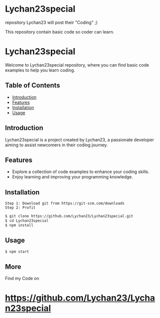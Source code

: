 # Lychan23special
repository Lychan23 will post their "Coding" ;)

This repository contain basic code so coder can learn.

# Lychan23special

Welcome to Lychan23special repository, where you can find basic code examples to help you learn coding.

## Table of Contents
- [Introduction](#introduction)
- [Features](#features)
- [Installation](#installation)
- [Usage](#usage)

## Introduction

Lychan23special is a project created by Lychan23, a passionate developer aiming to assist newcomers in their coding journey.

## Features

- Explore a collection of code examples to enhance your coding skills.
- Enjoy learning and improving your programming knowledge.

## Installation
```
Step 1: Download git from https://git-scm.com/downloads
Step 2: Profit
```
```bash
$ git clone https://github.com/Lychan23/Lychan23special.git
$ cd Lychan23special
$ npm install
```

## Usage 
```bash
$ npm start
```
## More
Find my Code on
# https://github.com/Lychan23/Lychan23special
